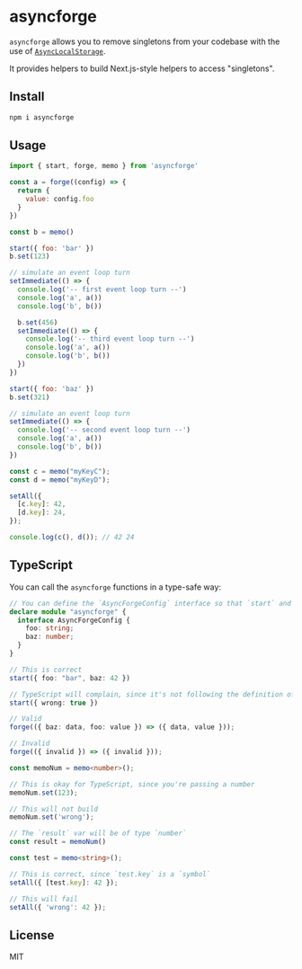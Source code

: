 # asyncforge

`asyncforge` allows you to remove singletons from your codebase with the
use of [`AsyncLocalStorage`](https://nodejs.org/api/async_context.html#class-asynclocalstorage).

It provides helpers to build Next.js-style helpers to access "singletons". 

## Install

```sh
npm i asyncforge
```

## Usage

```js
import { start, forge, memo } from 'asyncforge'

const a = forge((config) => {
  return {
    value: config.foo
  }
})

const b = memo()

start({ foo: 'bar' })
b.set(123)

// simulate an event loop turn
setImmediate(() => {
  console.log('-- first event loop turn --')
  console.log('a', a())
  console.log('b', b())

  b.set(456)
  setImmediate(() => {
    console.log('-- third event loop turn --')
    console.log('a', a())
    console.log('b', b())
  })
})

start({ foo: 'baz' })
b.set(321)

// simulate an event loop turn
setImmediate(() => {
  console.log('-- second event loop turn --')
  console.log('a', a())
  console.log('b', b())
})

const c = memo("myKeyC");
const d = memo("myKeyD");

setAll({
  [c.key]: 42,
  [d.key]: 24,
});

console.log(c(), d()); // 42 24
```

## TypeScript

You can call the `asyncforge` functions in a type-safe way:

```ts
// You can define the `AsyncForgeConfig` interface so that `start` and `forge` can use it (TS module augmentation)
declare module "asyncforge" {
  interface AsyncForgeConfig {
    foo: string;
    baz: number;
  }
}

// This is correct
start({ foo: "bar", baz: 42 })

// TypeScript will complain, since it's not following the definition of AsyncForgeConfig
start({ wrong: true })

// Valid
forge(({ baz: data, foo: value }) => ({ data, value }));

// Invalid
forge(({ invalid }) => ({ invalid }));

const memoNum = memo<number>();

// This is okay for TypeScript, since you're passing a number
memoNum.set(123);

// This will not build
memoNum.set('wrong');

// The `result` var will be of type `number`
const result = memoNum()

const test = memo<string>();

// This is correct, since `test.key` is a `symbol`
setAll({ [test.key]: 42 });

// This will fail
setAll({ 'wrong': 42 });
```

## License

MIT
